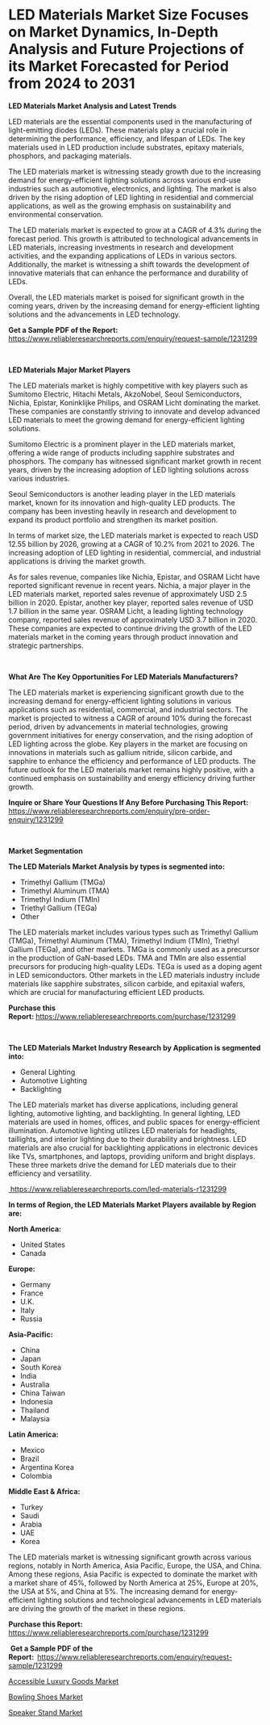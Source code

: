 <p><h1>LED Materials Market Size Focuses on Market Dynamics, In-Depth Analysis and Future Projections of its Market Forecasted for Period from 2024 to 2031</h1></p><p><strong>LED Materials Market Analysis and Latest Trends</strong></p>
<p><p>LED materials are the essential components used in the manufacturing of light-emitting diodes (LEDs). These materials play a crucial role in determining the performance, efficiency, and lifespan of LEDs. The key materials used in LED production include substrates, epitaxy materials, phosphors, and packaging materials.</p><p>The LED materials market is witnessing steady growth due to the increasing demand for energy-efficient lighting solutions across various end-use industries such as automotive, electronics, and lighting. The market is also driven by the rising adoption of LED lighting in residential and commercial applications, as well as the growing emphasis on sustainability and environmental conservation.</p><p>The LED materials market is expected to grow at a CAGR of 4.3% during the forecast period. This growth is attributed to technological advancements in LED materials, increasing investments in research and development activities, and the expanding applications of LEDs in various sectors. Additionally, the market is witnessing a shift towards the development of innovative materials that can enhance the performance and durability of LEDs.</p><p>Overall, the LED materials market is poised for significant growth in the coming years, driven by the increasing demand for energy-efficient lighting solutions and the advancements in LED technology.</p></p>
<p><strong>Get a Sample PDF of the Report:&nbsp;</strong> <a href="https://www.reliableresearchreports.com/enquiry/request-sample/1231299">https://www.reliableresearchreports.com/enquiry/request-sample/1231299</a></p>
<p>&nbsp;</p>
<p><strong>LED Materials Major Market Players</strong></p>
<p><p>The LED materials market is highly competitive with key players such as Sumitomo Electric, Hitachi Metals, AkzoNobel, Seoul Semiconductors, Nichia, Epistar, Koninklijke Philips, and OSRAM Licht dominating the market. These companies are constantly striving to innovate and develop advanced LED materials to meet the growing demand for energy-efficient lighting solutions.</p><p>Sumitomo Electric is a prominent player in the LED materials market, offering a wide range of products including sapphire substrates and phosphors. The company has witnessed significant market growth in recent years, driven by the increasing adoption of LED lighting solutions across various industries.</p><p>Seoul Semiconductors is another leading player in the LED materials market, known for its innovation and high-quality LED products. The company has been investing heavily in research and development to expand its product portfolio and strengthen its market position.</p><p>In terms of market size, the LED materials market is expected to reach USD 12.55 billion by 2026, growing at a CAGR of 10.2% from 2021 to 2026. The increasing adoption of LED lighting in residential, commercial, and industrial applications is driving the market growth.</p><p>As for sales revenue, companies like Nichia, Epistar, and OSRAM Licht have reported significant revenue in recent years. Nichia, a major player in the LED materials market, reported sales revenue of approximately USD 2.5 billion in 2020. Epistar, another key player, reported sales revenue of USD 1.7 billion in the same year. OSRAM Licht, a leading lighting technology company, reported sales revenue of approximately USD 3.7 billion in 2020. These companies are expected to continue driving the growth of the LED materials market in the coming years through product innovation and strategic partnerships.</p></p>
<p>&nbsp;</p>
<p><strong>What Are The Key Opportunities For LED Materials Manufacturers?</strong></p>
<p><p>The LED materials market is experiencing significant growth due to the increasing demand for energy-efficient lighting solutions in various applications such as residential, commercial, and industrial sectors. The market is projected to witness a CAGR of around 10% during the forecast period, driven by advancements in material technologies, growing government initiatives for energy conservation, and the rising adoption of LED lighting across the globe. Key players in the market are focusing on innovations in materials such as gallium nitride, silicon carbide, and sapphire to enhance the efficiency and performance of LED products. The future outlook for the LED materials market remains highly positive, with a continued emphasis on sustainability and energy efficiency driving further growth.</p></p>
<p><strong>Inquire or Share Your Questions If Any Before Purchasing This Report:</strong> <a href="https://www.reliableresearchreports.com/enquiry/pre-order-enquiry/1231299">https://www.reliableresearchreports.com/enquiry/pre-order-enquiry/1231299</a></p>
<p>&nbsp;</p>
<p><strong>Market Segmentation</strong></p>
<p><strong>The LED Materials Market Analysis by types is segmented into:</strong></p>
<p><ul><li>Trimethyl Gallium (TMGa)</li><li>Trimethyl Aluminum (TMA)</li><li>Trimethyl Indium (TMIn)</li><li>Triethyl Gallium (TEGa)</li><li>Other</li></ul></p>
<p><p>The LED materials market includes various types such as Trimethyl Gallium (TMGa), Trimethyl Aluminum (TMA), Trimethyl Indium (TMIn), Triethyl Gallium (TEGa), and other markets. TMGa is commonly used as a precursor in the production of GaN-based LEDs. TMA and TMIn are also essential precursors for producing high-quality LEDs. TEGa is used as a doping agent in LED semiconductors. Other markets in the LED materials industry include materials like sapphire substrates, silicon carbide, and epitaxial wafers, which are crucial for manufacturing efficient LED products.</p></p>
<p><strong>Purchase this Report:&nbsp;</strong><a href="https://www.reliableresearchreports.com/purchase/1231299">https://www.reliableresearchreports.com/purchase/1231299</a></p>
<p>&nbsp;</p>
<p><strong>The LED Materials Market Industry Research by Application is segmented into:</strong></p>
<p><ul><li>General Lighting</li><li>Automotive Lighting</li><li>Backlighting</li></ul></p>
<p><p>The LED materials market has diverse applications, including general lighting, automotive lighting, and backlighting. In general lighting, LED materials are used in homes, offices, and public spaces for energy-efficient illumination. Automotive lighting utilizes LED materials for headlights, taillights, and interior lighting due to their durability and brightness. LED materials are also crucial for backlighting applications in electronic devices like TVs, smartphones, and laptops, providing uniform and bright displays. These three markets drive the demand for LED materials due to their efficiency and versatility.</p></p>
<p><a href="https://www.reliableresearchreports.com/led-materials-r1231299">&nbsp;https://www.reliableresearchreports.com/led-materials-r1231299</a></p>
<p><strong>In terms of Region, the LED Materials Market Players available by Region are:</strong></p>
<p>
    <p> <strong> North America: </strong>
        <ul>
            <li>United States</li>
            <li>Canada</li>
        </ul>
        </p> 
    <p> <strong> Europe: </strong>
        <ul>
            <li>Germany</li>
            <li>France</li>
            <li>U.K.</li>
            <li>Italy</li>
            <li>Russia</li>
        </ul>
        </p> 
    <p> <strong> Asia-Pacific: </strong>
        <ul>
            <li>China</li>
            <li>Japan</li>
            <li>South Korea</li>
            <li>India</li>
            <li>Australia</li>
            <li>China Taiwan</li>
            <li>Indonesia</li>
            <li>Thailand</li>
            <li>Malaysia</li>
        </ul>
        </p> 
    <p> <strong> Latin America: </strong>
        <ul>
            <li>Mexico</li>
            <li>Brazil</li>
            <li>Argentina Korea</li>
            <li>Colombia</li>
        </ul>
        </p> 
    <p> <strong> Middle East & Africa: </strong>
        <ul>
            <li>Turkey</li>
            <li>Saudi</li>
            <li>Arabia</li>
            <li>UAE</li>
            <li>Korea</li>
        </ul>
    </p>
    </p>
<p><p>The LED materials market is witnessing significant growth across various regions, notably in North America, Asia Pacific, Europe, the USA, and China. Among these regions, Asia Pacific is expected to dominate the market with a market share of 45%, followed by North America at 25%, Europe at 20%, the USA at 5%, and China at 5%. The increasing demand for energy-efficient lighting solutions and technological advancements in LED materials are driving the growth of the market in these regions.</p></p>
<p><strong>Purchase this Report: </strong><a href="https://www.reliableresearchreports.com/purchase/1231299">https://www.reliableresearchreports.com/purchase/1231299</a></p>
<p>&nbsp;<strong>Get a Sample PDF of the Report:&nbsp;&nbsp;</strong><a href="https://www.reliableresearchreports.com/enquiry/request-sample/1231299">https://www.reliableresearchreports.com/enquiry/request-sample/1231299</a></p>
<p><strong></strong></p>
<p><p><a href="https://github.com/garethgwrecovery/Market-Research-Report-List-1/blob/main/accessible-luxury-goods-market.md">Accessible Luxury Goods Market</a></p><p><a href="https://github.com/Jeralderzog65756e/Market-Research-Report-List-1/blob/main/bowling-shoes-market.md">Bowling Shoes Market</a></p><p><a href="https://github.com/AbdulKoss18/Market-Research-Report-List-1/blob/main/speaker-stand-market.md">Speaker Stand Market</a></p></p>